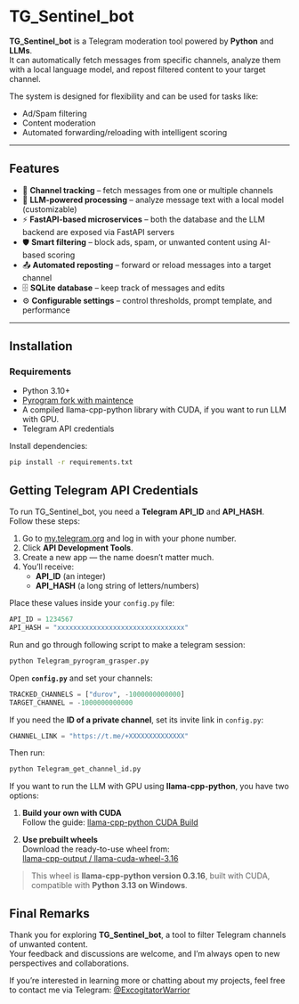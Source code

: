 # TG_Sentinel_bot

**TG_Sentinel_bot** is a Telegram moderation tool powered by **Python** and **LLMs**.  
It can automatically fetch messages from specific channels, analyze them with a local language model, and repost filtered content to your target channel.  

The system is designed for flexibility and can be used for tasks like:  
- Ad/Spam filtering  
- Content moderation  
- Automated forwarding/reloading with intelligent scoring  

---

## Features
- 🔗 **Channel tracking** – fetch messages from one or multiple channels
- 🤖 **LLM-powered processing** – analyze message text with a local model (customizable)
- ⚡ **FastAPI-based microservices** – both the database and the LLM backend are exposed via FastAPI servers
- 🛡 **Smart filtering** – block ads, spam, or unwanted content using AI-based scoring  
- 📤 **Automated reposting** – forward or reload messages into a target channel  
- 🗄 **SQLite database** – keep track of messages and edits  
- ⚙️ **Configurable settings** – control thresholds, prompt template, and performance  

---

## Installation

### Requirements
- Python 3.10+  
- [Pyrogram fork with maintence](https://pypi.org/project/Kurigram/)  
- A compiled llama-cpp-python library with CUDA, if you want to run LLM with GPU.
- Telegram API credentials

Install dependencies:
```bash
pip install -r requirements.txt
```
## Getting Telegram API Credentials

To run TG_Sentinel_bot, you need a **Telegram API_ID** and **API_HASH**.  
Follow these steps:

1. Go to [my.telegram.org](https://my.telegram.org) and log in with your phone number.  
2. Click **API Development Tools**.  
3. Create a new app — the name doesn’t matter much.  
4. You’ll receive:  
   - **API_ID** (an integer)  
   - **API_HASH** (a long string of letters/numbers)  

Place these values inside your `config.py` file:
```python
API_ID = 1234567
API_HASH = "xxxxxxxxxxxxxxxxxxxxxxxxxxxxxxxx"
```
Run and go through following script to make a telegram session:
```bash
python Telegram_pyrogram_grasper.py
```
Open **`config.py`** and set your channels:
```python
TRACKED_CHANNELS = ["durov", -1000000000000]
TARGET_CHANNEL = -1000000000000
```
If you need the **ID of a private channel**, set its invite link in `config.py`:
```python
CHANNEL_LINK = "https://t.me/+XXXXXXXXXXXXXX"
```
Then run: 
```bash
python Telegram_get_channel_id.py
```
If you want to run the LLM with GPU using **llama-cpp-python**, you have two options:

1. **Build your own with CUDA**  
   Follow the guide: [llama-cpp-python CUDA Build](https://github.com/boneylizard/llama-cpp-python-cu128-gemma3/blob/main/Build_Guide.md)

2. **Use prebuilt wheels**  
   Download the ready-to-use wheel from:  
   [llama-cpp-output / llama-cuda-wheel-3.16](https://github.com/ExcogitatorWarrior/TG_Sentinel_bot/tree/main/llama-cpp-output/llama-cuda-wheel-3.16)  

> This wheel is **llama-cpp-python version 0.3.16**, built with CUDA, compatible with **Python 3.13 on Windows**.

## Final Remarks

Thank you for exploring **TG_Sentinel_bot**, a tool to filter Telegram channels of unwanted content.  
Your feedback and discussions are welcome, and I’m always open to new perspectives and collaborations.

If you’re interested in learning more or chatting about my projects, feel free to contact me via Telegram: [@ExcogitatorWarrior](https://t.me/ExcogitatorWarrior)
